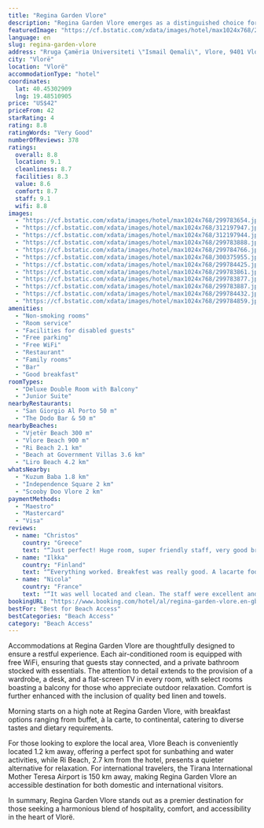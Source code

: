 ```yaml
---
title: "Regina Garden Vlore"
description: "Regina Garden Vlore emerges as a distinguished choice for travelers seeking a blend of comfort and convenience in Vlorë."
featuredImage: "https://cf.bstatic.com/xdata/images/hotel/max1024x768/299783654.jpg?k=df0158474b89b97d022aec3b9dd8d708eb030a0125b34f6efd1f7963b87e56d0&o=&hp=1"
language: en
slug: regina-garden-vlore
address: "Rruga Çamëria Universiteti \"Ismail Qemali\", Vlore, 9401 Vlorë, Albania"
city: "Vlorë"
location: "Vlorë"
accommodationType: "hotel"
coordinates:
  lat: 40.45302909
  lng: 19.48510905
price: "US$42"
priceFrom: 42
starRating: 4
rating: 8.8
ratingWords: "Very Good"
numberOfReviews: 378
ratings:
  overall: 8.8
  location: 9.1
  cleanliness: 8.7
  facilities: 8.3
  value: 8.6
  comfort: 8.7
  staff: 9.1
  wifi: 8.8
images:
  - "https://cf.bstatic.com/xdata/images/hotel/max1024x768/299783654.jpg?k=df0158474b89b97d022aec3b9dd8d708eb030a0125b34f6efd1f7963b87e56d0&o=&hp=1"
  - "https://cf.bstatic.com/xdata/images/hotel/max1024x768/312197947.jpg?k=c73ca340811f19faaa11ce8648f9e969dfeb70a453dbff15d2a85b23a5af58cb&o=&hp=1"
  - "https://cf.bstatic.com/xdata/images/hotel/max1024x768/312197944.jpg?k=0b389b8479ea0e14a4daf77266f92dec8f88f52d042c281888bfb54d306f03dc&o=&hp=1"
  - "https://cf.bstatic.com/xdata/images/hotel/max1024x768/299783888.jpg?k=682d6f0a67d3ef851cfcc870880a3d68febe4f5ffd918e408e07557cc71d9ad4&o=&hp=1"
  - "https://cf.bstatic.com/xdata/images/hotel/max1024x768/299784766.jpg?k=3d2c73b36dc26c590d9a94a51fc0c2ab89aa7ba6170fbbe5b221c04fc7eace38&o=&hp=1"
  - "https://cf.bstatic.com/xdata/images/hotel/max1024x768/300375955.jpg?k=5b4ea8e83b9d60748964372cda2a8f4a33596b6ea2a52ab44c5dcbdb3d930ce1&o=&hp=1"
  - "https://cf.bstatic.com/xdata/images/hotel/max1024x768/299784425.jpg?k=a5a1d237899c7b4716867a72a0cd3e95cdce0597a551c01afd45e5674684c8e9&o=&hp=1"
  - "https://cf.bstatic.com/xdata/images/hotel/max1024x768/299783861.jpg?k=f918ebc70dcffab935dd2c9fb36fb32557a855f0ab9052feb0b1f87d080e6fc9&o=&hp=1"
  - "https://cf.bstatic.com/xdata/images/hotel/max1024x768/299783877.jpg?k=9f4b7cbb30063f01baefae15bad1f4b01a0063bf5930e98469b973c69840c8db&o=&hp=1"
  - "https://cf.bstatic.com/xdata/images/hotel/max1024x768/299783887.jpg?k=e6e4923cbfaeea22b5dd76cadade13f61a329e597eff7d93edfdae87f19a62a2&o=&hp=1"
  - "https://cf.bstatic.com/xdata/images/hotel/max1024x768/299784432.jpg?k=248d58fb406ecb70b0679ffae0ae8197fc392df128af0af905c5ff72b177a67a&o=&hp=1"
  - "https://cf.bstatic.com/xdata/images/hotel/max1024x768/299784859.jpg?k=aaad0aa3be84abd9550658791816d8ddeae32de8195073456cc298aff760f72a&o=&hp=1"
amenities:
  - "Non-smoking rooms"
  - "Room service"
  - "Facilities for disabled guests"
  - "Free parking"
  - "Free WiFi"
  - "Restaurant"
  - "Family rooms"
  - "Bar"
  - "Good breakfast"
roomTypes:
  - "Deluxe Double Room with Balcony"
  - "Junior Suite"
nearbyRestaurants:
  - "San Giorgio Al Porto 50 m"
  - "The Dodo Bar & 50 m"
nearbyBeaches:
  - "Vjetër Beach 300 m"
  - "Vlore Beach 900 m"
  - "Ri Beach 2.1 km"
  - "Beach at Government Villas 3.6 km"
  - "Liro Beach 4.2 km"
whatsNearby:
  - "Kuzum Baba 1.8 km"
  - "Independence Square 2 km"
  - "Scooby Doo Vlore 2 km"
paymentMethods:
  - "Maestro"
  - "Mastercard"
  - "Visa"
reviews:
  - name: "Christos"
    country: "Greece"
    text: "“Just perfect! Huge room, super friendly staff, very good breakfast, next to everything you may need in Vlore, the port and the promenade.”"
  - name: "Ilkka"
    country: "Finland"
    text: "“Everything worked. Breakfest was really good. A lacarte food was really good and portions really good size. Big balcony nice view towards the sea. Bbc news on tv.”"
  - name: "Nicola"
    country: "France"
    text: "“It was well located and clean. The staff were excellent and very helpful”"
bookingURL: "https://www.booking.com/hotel/al/regina-garden-vlore.en-gb.html?aid=8035640"
bestFor: "Best for Beach Access"
bestCategories: "Beach Access"
category: "Beach Access"
---
```


Accommodations at Regina Garden Vlore are thoughtfully designed to ensure a restful experience. Each air-conditioned room is equipped with free WiFi, ensuring that guests stay connected, and a private bathroom stocked with essentials. The attention to detail extends to the provision of a wardrobe, a desk, and a flat-screen TV in every room, with select rooms boasting a balcony for those who appreciate outdoor relaxation. Comfort is further enhanced with the inclusion of quality bed linen and towels.

Morning starts on a high note at Regina Garden Vlore, with breakfast options ranging from buffet, à la carte, to continental, catering to diverse tastes and dietary requirements.

For those looking to explore the local area, Vlore Beach is conveniently located 1.2 km away, offering a perfect spot for sunbathing and water activities, while Ri Beach, 2.7 km from the hotel, presents a quieter alternative for relaxation. For international travelers, the Tirana International Mother Teresa Airport is 150 km away, making Regina Garden Vlore an accessible destination for both domestic and international visitors.

In summary, Regina Garden Vlore stands out as a premier destination for those seeking a harmonious blend of hospitality, comfort, and accessibility in the heart of Vlorë.